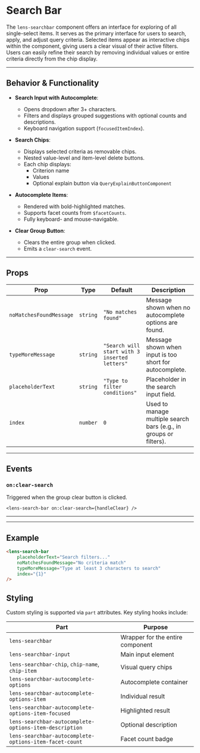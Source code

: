 # Search Bar

The `lens-searchbar` component offers an interface for exploring of all single-select items. It serves as the primary interface for users to search, apply, and adjust query criteria. Selected items appear as interactive chips within the component, giving users a clear visual of their active filters. Users can easily refine their search by removing individual values or entire criteria directly from the chip display.

---

## Behavior & Functionality

- **Search Input with Autocomplete**:
    - Opens dropdown after 3+ characters.
    - Filters and displays grouped suggestions with optional counts and descriptions.
    - Keyboard navigation support (`focusedItemIndex`).

- **Search Chips**:
    - Displays selected criteria as removable chips.
    - Nested value-level and item-level delete buttons.
    - Each chip displays:
        - Criterion name
        - Values
        - Optional explain button via `QueryExplainButtonComponent`

- **Autocomplete Items**:
    - Rendered with bold-highlighted matches.
    - Supports facet counts from `$facetCounts`.
    - Fully keyboard- and mouse-navigable.

- **Clear Group Button**:
    - Clears the entire group when clicked.
    - Emits a `clear-search` event.

---

## Props

| Prop                    | Type     | Default                                       | Description                                                       |
| ----------------------- | -------- | --------------------------------------------- | ----------------------------------------------------------------- |
| `noMatchesFoundMessage` | `string` | `"No matches found"`                          | Message shown when no autocomplete options are found.             |
| `typeMoreMessage`       | `string` | `"Search will start with 3 inserted letters"` | Message shown when input is too short for autocomplete.           |
| `placeholderText`       | `string` | `"Type to filter conditions"`                 | Placeholder in the search input field.                            |
| `index`                 | `number` | `0`                                           | Used to manage multiple search bars (e.g., in groups or filters). |

---

## Events

### `on:clear-search`

Triggered when the group clear button is clicked.

```svelte
<lens-search-bar on:clear-search={handleClear} />
```

---

---

## Example

```html
<lens-search-bar
    placeholderText="Search filters..."
    noMatchesFoundMessage="No criteria match"
    typeMoreMessage="Type at least 3 characters to search"
    index="{1}"
/>
```

## Styling

Custom styling is supported via `part` attributes. Key styling hooks include:

| Part                                                   | Purpose                          |
| ------------------------------------------------------ | -------------------------------- |
| `lens-searchbar`                                       | Wrapper for the entire component |
| `lens-searchbar-input`                                 | Main input element               |
| `lens-searchbar-chip`, `chip-name`, `chip-item`        | Visual query chips               |
| `lens-searchbar-autocomplete-options`                  | Autocomplete container           |
| `lens-searchbar-autocomplete-options-item`             | Individual result                |
| `lens-searchbar-autocomplete-options-item-focused`     | Highlighted result               |
| `lens-searchbar-autocomplete-options-item-description` | Optional description             |
| `lens-searchbar-autocomplete-options-item-facet-count` | Facet count badge                |
